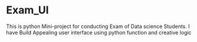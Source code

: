 # Exam_UI
This is python Mini-project for conducting Exam of Data science Students. I have Build Appealing user interface using python function and creative logic
